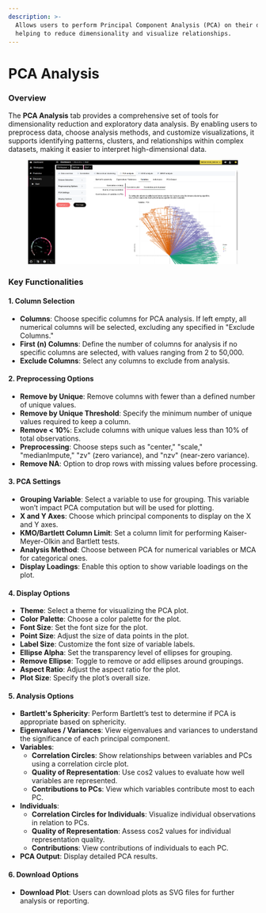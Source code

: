 ```yaml
---
description: >-
  Allows users to perform Principal Component Analysis (PCA) on their dataset,
  helping to reduce dimensionality and visualize relationships.
---
```


# PCA Analysis

### Overview

The **PCA Analysis** tab provides a comprehensive set of tools for dimensionality reduction and exploratory data analysis. By enabling users to preprocess data, choose analysis methods, and customize visualizations, it supports identifying patterns, clusters, and relationships within complex datasets, making it easier to interpret high-dimensional data.

<figure><img src="../../../.gitbook/assets/discovery-pca.png" alt=""><figcaption></figcaption></figure>

### Key Functionalities

#### 1. Column Selection

* **Columns**: Choose specific columns for PCA analysis. If left empty, all numerical columns will be selected, excluding any specified in "Exclude Columns."
* **First (n) Columns**: Define the number of columns for analysis if no specific columns are selected, with values ranging from 2 to 50,000.
* **Exclude Columns**: Select any columns to exclude from analysis.

#### 2. Preprocessing Options

* **Remove by Unique**: Remove columns with fewer than a defined number of unique values.
* **Remove by Unique Threshold**: Specify the minimum number of unique values required to keep a column.
* **Remove < 10%**: Exclude columns with unique values less than 10% of total observations.
* **Preprocessing**: Choose steps such as "center," "scale," "medianImpute," "zv" (zero variance), and "nzv" (near-zero variance).
* **Remove NA**: Option to drop rows with missing values before processing.

#### 3. PCA Settings

* **Grouping Variable**: Select a variable to use for grouping. This variable won’t impact PCA computation but will be used for plotting.
* **X and Y Axes**: Choose which principal components to display on the X and Y axes.
* **KMO/Bartlett Column Limit**: Set a column limit for performing Kaiser-Meyer-Olkin and Bartlett tests.
* **Analysis Method**: Choose between PCA for numerical variables or MCA for categorical ones.
* **Display Loadings**: Enable this option to show variable loadings on the plot.

#### 4. Display Options

* **Theme**: Select a theme for visualizing the PCA plot.
* **Color Palette**: Choose a color palette for the plot.
* **Font Size**: Set the font size for the plot.
* **Point Size**: Adjust the size of data points in the plot.
* **Label Size**: Customize the font size of variable labels.
* **Ellipse Alpha**: Set the transparency level of ellipses for grouping.
* **Remove Ellipse**: Toggle to remove or add ellipses around groupings.
* **Aspect Ratio**: Adjust the aspect ratio for the plot.
* **Plot Size**: Specify the plot’s overall size.

#### 5. Analysis Options

* **Bartlett's Sphericity**: Perform Bartlett’s test to determine if PCA is appropriate based on sphericity.
* **Eigenvalues / Variances**: View eigenvalues and variances to understand the significance of each principal component.
* **Variables**:
  * **Correlation Circles**: Show relationships between variables and PCs using a correlation circle plot.
  * **Quality of Representation**: Use cos2 values to evaluate how well variables are represented.
  * **Contributions to PCs**: View which variables contribute most to each PC.
* **Individuals**:
  * **Correlation Circles for Individuals**: Visualize individual observations in relation to PCs.
  * **Quality of Representation**: Assess cos2 values for individual representation quality.
  * **Contributions**: View contributions of individuals to each PC.
* **PCA Output**: Display detailed PCA results.

#### 6. Download Options

* **Download Plot**: Users can download plots as SVG files for further analysis or reporting.

